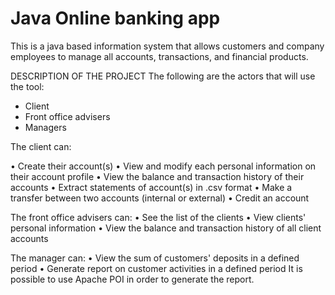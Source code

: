 # Java Online banking app
 This is a java based information system that allows customers and company employees to manage all accounts, transactions, and financial products.

DESCRIPTION OF THE PROJECT
The following are the actors that will use the tool:

- Client
- Front office advisers
- Managers

The client can:

• Create their account(s)
• View and modify each personal information on their account profile
• View the balance and transaction history of their accounts
• Extract statements of account(s) in .csv format
• Make a transfer between two accounts (internal or external)
• Credit an account

The front office advisers can:
• See the list of the clients
• View clients' personal information
• View the balance and transaction history of all client accounts

The manager can:
• View the sum of customers' deposits in a defined period
• Generate report on customer activities in a defined period
It is possible to use Apache POI in order to generate the report.
